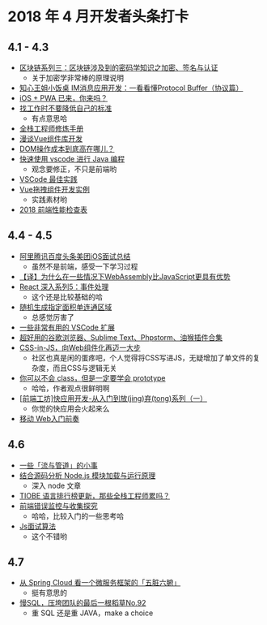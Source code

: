 # 2018 年 4 月开发者头条打卡

## 4.1 - 4.3
* [区块链系列三：区块链涉及到的密码学知识之加密、签名与认证](https://mp.weixin.qq.com/s/nCK8ggZo3jJz1PF0b6iW8g)
  * 关于加密学非常棒的原理说明
* [知心王姐小饭桌 IM消息应用开发：一看看懂Protocol Buffer（协议篇）](https://mp.weixin.qq.com/s/f6iaeTo0c48jCcAko9K4vA)
* [iOS + PWA 已来，你来吗？](https://mp.weixin.qq.com/s/BiAYM-Ia5lYf0qv3DHmPjg)
* [找工作时不要降低自己的标准](https://mp.weixin.qq.com/s/IoujwgX2den6xtrUNf7wJA)
  * 有点意思哈
* [全栈工程师修炼手册](https://yejianye.com/2018/03/31/learn-fullstack/)
* [漫谈Vue组件库开发](http://jdc.jd.com/archives/212167)
* [DOM操作成本到底高在哪儿？](http://palmer.arkstack.cn/2018/03/DOM%E6%93%8D%E4%BD%9C%E6%88%90%E6%9C%AC%E5%88%B0%E5%BA%95%E9%AB%98%E5%9C%A8%E5%93%AA%E5%84%BF/)
* [快速使用 vscode 进行 Java 编程](https://zhuanlan.zhihu.com/p/35176928)
  * 观念要修正，不只是前端哟
* [VSCode 最佳实践](https://zhuanlan.zhihu.com/p/35147027)
* [Vue拖拽组件开发实例](https://mp.weixin.qq.com/s?__biz=MzUxMDYxNTgwMA==&mid=2247483880&idx=1&sn=45c3eea3d581ff9b39ae6a04f90708f0&chksm=f901087fce7681692418fad396b8e9cafb3fedbc6921fc2f1d10356f4cd3d23db316db00f651#rd)
  * 实践素材哟
* [2018 前端性能检查表](https://mp.weixin.qq.com/s/MDRfdRnhJJ53611cG_Zb6g)

## 4.4 - 4.5
* [阿里腾讯百度头条美团iOS面试总结](https://www.jianshu.com/p/a992b5f697ca)
  * 虽然不是前端，感受一下学习过程
* [【译】为什么在一些情况下WebAssembly比JavaScript更具有优势](https://mp.weixin.qq.com/s/s52W_oLCPeHZ1w-B1SKVew)
* [React 深入系列5：事件处理](https://mp.weixin.qq.com/s?__biz=MzU1ODQ0NzM2NA==&mid=2247483706&idx=1&sn=7682fa5f5db94bc2e975f82c9060554e&chksm=fc272f51cb50a6473137d51daabaeb684b58e97898f12391d46dcf730b6f5ed06382aefc773c#rd)
  * 这个还是比较基础的哈
* [随机生成指定面积单连通区域](https://zhuanlan.zhihu.com/p/35268348)
  * 总感觉厉害了
* [一些非常有用的 VSCode 扩展](https://zhuanlan.zhihu.com/p/29553584)
* [超好用的谷歌浏览器、Sublime Text、Phpstorm、油猴插件合集](https://guanguans.cn/2018/03/25/Extended/)
* [CSS-in-JS，向Web组件化再迈一大步](https://insights.thoughtworks.cn/css-in-js/)
  * 社区也真是闲的蛋疼吧，个人觉得将CSS写进JS，无疑增加了单文件的复杂度，而且CSS与逻辑无关
* [你可以不会 class，但是一定要学会 prototype](https://zhuanlan.zhihu.com/p/35279244)
  * 哈哈，作者观点很鲜明啊
* [[前端工坊]快应用开发-从入门到放(jing)弃(tong)系列（一）](https://mp.weixin.qq.com/s/sgCJUgYhtFkRSNPSi9-3Tg)
  * 你觉的快应用会火起来么
* [移动 Web入门前奏](https://www.liayal.com/article/5ac234d5a6cf4e67bc05c9f3)

## 4.6
* [一些「流与管道」的小事](https://geminiwen.com/archives/56/)
* [结合源码分析 Node.js 模块加载与运行原理](https://zhuanlan.zhihu.com/p/35238127)
  * 深入 node 文章
* [TIOBE 语言排行榜更新，那些全栈工程师累吗？](https://mp.weixin.qq.com/s/bVL9yS29_1iYzMfNG_Fs1A)
* [前端错误监控与收集探究](http://hpoenixf.com/%E5%89%8D%E7%AB%AF%E9%94%99%E8%AF%AF%E7%9B%91%E6%8E%A7%E4%B8%8E%E6%94%B6%E9%9B%86%E6%8E%A2%E7%A9%B6.html)
  * 哈哈，比较入门的一些思考哈
* [Js面试算法](https://www.liayal.com/article/5ac46c20a6cf4e67bc05c9f4)
  * 这个不错哟

## 4.7
* [从 Spring Cloud 看一个微服务框架的「五脏六腑」](https://webfe.kujiale.com/spring-could-heart/)
  * 挺有意思的
* [慢SQL，压垮团队的最后一根稻草No.92](https://mp.weixin.qq.com/s/62fTZoAU_ThqA50v9iY1TQ)
  * 重 SQL 还是重 JAVA，make a choice